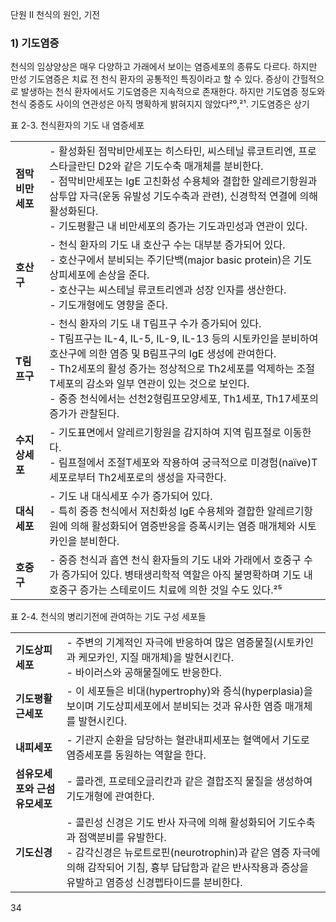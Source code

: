 단원 II
천식의 원인, 기전

### 1) 기도염증
천식의 임상양상은 매우 다양하고 가래에서 보이는 염증세포의 종류도 다르다. 하지만 만성 기도염증은 치료 전 천식 환자의 공통적인 특징이라고 할 수 있다. 증상이 간헐적으로 발생하는 천식 환자에서도 기도염증은 지속적으로 존재한다. 하지만 기도염증 정도와 천식 중증도 사이의 연관성은 아직 명확하게 밝혀지지 않았다²⁰,²¹. 기도염증은 상기

표 2-3. 천식환자의 기도 내 염증세포

| | |
| :---------------- | :--------------------------------------------------------------------------------------------------------------------------------------------------------------------------------------------------------------------------------------------------------------------------------------------------------------------- |
| **점막비만세포** | - 활성화된 점막비만세포는 히스타민, 씨스테닐 류코트리엔, 프로스타글란딘 D2와 같은 기도수축 매개체를 분비한다. <br> - 점막비만세포는 IgE 고친화성 수용체와 결합한 알레르기항원과 삼투압 자극(운동 유발성 기도수축과 관련), 신경학적 연결에 의해 활성화된다. <br> - 기도평활근 내 비만세포의 증가는 기도과민성과 연관이 있다. |
| **호산구** | - 천식 환자의 기도 내 호산구 수는 대부분 증가되어 있다. <br> - 호산구에서 분비되는 주기단백(major basic protein)은 기도상피세포에 손상을 준다. <br> - 호산구는 씨스테닐 류코트리엔과 성장 인자를 생산한다. <br> - 기도개형에도 영향을 준다. |
| **T림프구** | - 천식 환자의 기도 내 T림프구 수가 증가되어 있다. <br> - T림프구는 IL-4, IL-5, IL-9, IL-13 등의 시토카인을 분비하여 호산구에 의한 염증 및 B림프구의 IgE 생성에 관여한다. <br> - Th2세포의 활성 증가는 정상적으로 Th2세포를 억제하는 조절T세포의 감소와 일부 연관이 있는 것으로 보인다. <br> - 중증 천식에서는 선천2형림프모양세포, Th1세포, Th17세포의 증가가 관찰된다. |
| **수지상세포** | - 기도표면에서 알레르기항원을 감지하여 지역 림프절로 이동한다. <br> - 림프절에서 조절T세포와 작용하여 궁극적으로 미경험(naïve)T세포로부터 Th2세포로의 생성을 자극한다. |
| **대식세포** | - 기도 내 대식세포 수가 증가되어 있다. <br> - 특히 중증 천식에서 저친화성 IgE 수용체와 결합한 알레르기항원에 의해 활성화되어 염증반응을 증폭시키는 염증 매개체와 시토카인을 분비한다. |
| **호중구** | - 중증 천식과 흡연 천식 환자들의 기도 내와 가래에서 호중구 수가 증가되어 있다. 병태생리학적 역할은 아직 불명확하며 기도 내 호중구 증가는 스테로이드 치료에 의한 것일 수도 있다.²⁵ |

표 2-4. 천식의 병리기전에 관여하는 기도 구성 세포들

| | |
| :------------------- | :---------------------------------------------------------------------------------------------------------------------------------------------------------------- |
| **기도상피세포** | - 주변의 기계적인 자극에 반응하여 많은 염증물질(시토카인과 케모카인, 지질 매개체)을 발현시킨다. <br> - 바이러스와 공해물질에도 반응한다. |
| **기도평활근세포** | - 이 세포들은 비대(hypertrophy)와 증식(hyperplasia)을 보이며 기도상피세포에서 분비되는 것과 유사한 염증 매개체를 발현시킨다. |
| **내피세포** | - 기관지 순환을 담당하는 혈관내피세포는 혈액에서 기도로 염증세포를 동원하는 역할을 한다. |
| **섬유모세포와 근섬유모세포** | - 콜라겐, 프로테오글리칸과 같은 결합조직 물질을 생성하여 기도개형에 관여한다. |
| **기도신경** | - 콜린성 신경은 기도 반사 자극에 의해 활성화되어 기도수축과 점액분비를 유발한다. <br> - 감각신경은 뉴로트로핀(neurotrophin)과 같은 염증 자극에 의해 감작되어 기침, 흉부 답답함과 같은 반사작용과 증상을 유발하고 염증성 신경펩타이드를 분비한다. |

<PAGE>34